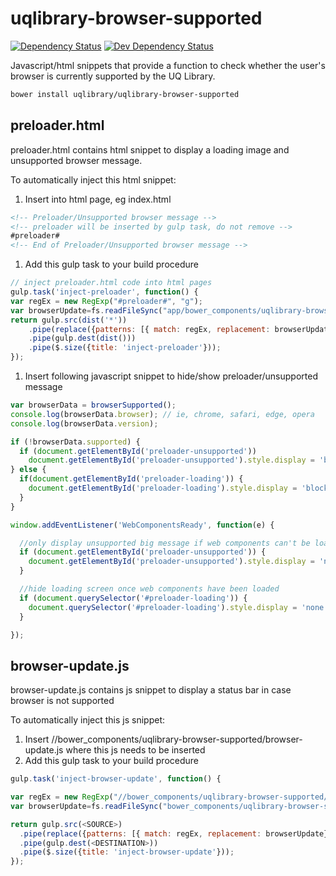 # uqlibrary-browser-supported

[![Dependency Status](https://david-dm.org/uqlibrary/uqlibrary-browser-supported.svg)](https://david-dm.org/uqlibrary/uqlibrary-browser-supported)
[![Dev Dependency Status](https://david-dm.org/uqlibrary/uqlibrary-browser-supported/dev-status.svg)](https://david-dm.org/uqlibrary/uqlibrary-browser-supported?type=dev)

Javascript/html snippets that provide a function to check whether the user's browser is currently supported by the UQ Library.

```sh
bower install uqlibrary/uqlibrary-browser-supported
```

## preloader.html

preloader.html contains html snippet to display a loading image and unsupported browser message. 

To automatically inject this html snippet:

1. Insert into html page, eg index.html

```html
<!-- Preloader/Unsupported browser message -->
<!-- preloader will be inserted by gulp task, do not remove -->
#preloader#
<!-- End of Preloader/Unsupported browser message -->
```

1. Add this gulp task to your build procedure

```javascript
// inject preloader.html code into html pages
gulp.task('inject-preloader', function() {
var regEx = new RegExp("#preloader#", "g");
var browserUpdate=fs.readFileSync("app/bower_components/uqlibrary-browser-supported/preloader.html", "utf8");
return gulp.src(dist('*'))
    .pipe(replace({patterns: [{ match: regEx, replacement: browserUpdate}], usePrefix: false}))
    .pipe(gulp.dest(dist()))
    .pipe($.size({title: 'inject-preloader'}));
});
```

1. Insert following javascript snippet to hide/show preloader/unsupported message

```javascript
var browserData = browserSupported();
console.log(browserData.browser); // ie, chrome, safari, edge, opera
console.log(browserData.version);

if (!browserData.supported) {
  if (document.getElementById('preloader-unsupported'))
    document.getElementById('preloader-unsupported').style.display = 'block';
} else {
  if(document.getElementById('preloader-loading')) {
    document.getElementById('preloader-loading').style.display = 'block';
  }
}

window.addEventListener('WebComponentsReady', function(e) {

  //only display unsupported big message if web components can't be loaded
  if (document.getElementById('preloader-unsupported')) {
    document.getElementById('preloader-unsupported').style.display = 'none';
  }

  //hide loading screen once web components have been loaded
  if (document.querySelector('#preloader-loading')) {
    document.querySelector('#preloader-loading').style.display = 'none';
  }

});

```

## browser-update.js

browser-update.js contains js snippet to display a status bar in case browser is not supported

To automatically inject this js snippet:

1. Insert //bower_components/uqlibrary-browser-supported/browser-update.js where this js needs to be inserted
2. Add this gulp task to your build procedure

```javascript
gulp.task('inject-browser-update', function() {

var regEx = new RegExp("//bower_components/uqlibrary-browser-supported/browser-update.js", "g");
var browserUpdate=fs.readFileSync("bower_components/uqlibrary-browser-supported/browser-update.js", "utf8");

return gulp.src(<SOURCE>)
  .pipe(replace({patterns: [{ match: regEx, replacement: browserUpdate}], usePrefix: false}))
  .pipe(gulp.dest(<DESTINATION>))
  .pipe($.size({title: 'inject-browser-update'}));
});
```
